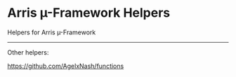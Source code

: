 # Arris µ-Framework Helpers

Helpers for Arris µ-Framework 


---
Other helpers:

https://github.com/AgelxNash/functions

